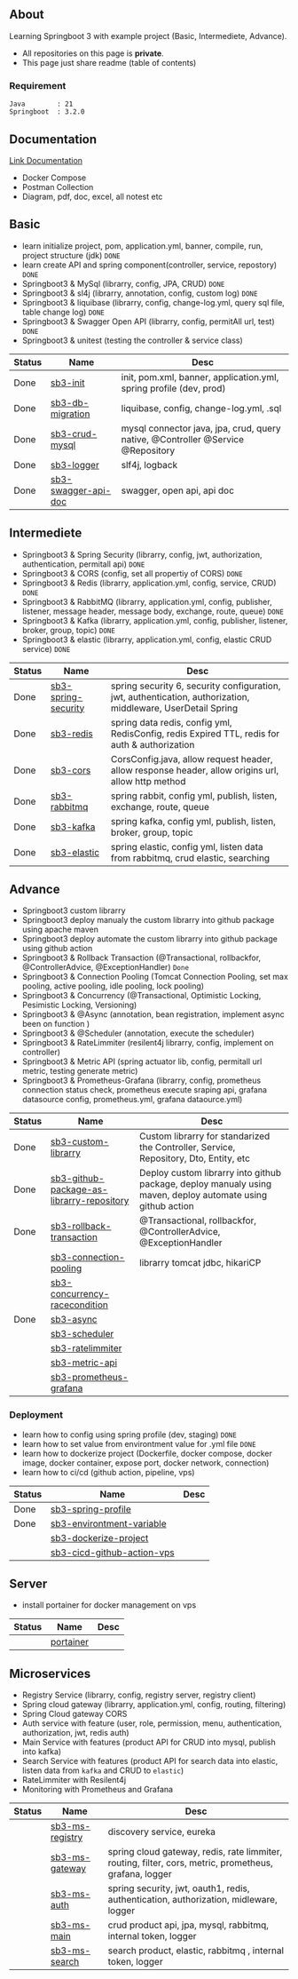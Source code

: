 ## About
Learning Springboot 3 with example project (Basic, Intermediete, Advance). 
- All repositories on this page is **private**.
- This page just share readme (table of contents)

### Requirement
```
Java        : 21
Springboot  : 3.2.0
```

## Documentation
[Link Documentation](https://github.com/springboot-3-example/sb3-documentation)

- Docker Compose
- Postman Collection
- Diagram, pdf, doc, excel, all notest etc


## Basic
- learn initialize project, pom, application.yml, banner, compile, run, project structure (jdk)   `DONE`
- learn create API and spring component(controller, service, repostory) `DONE`
- Springboot3 & MySql (librarry, config, JPA, CRUD)  `DONE`
- Springboot3 & sl4j (librarry, annotation, config, custom log)   `DONE`
- Springboot3 & liquibase (librarry, config, change-log.yml, query sql file, table change log)    `DONE`
- Springboot3 & Swagger Open API (librarry, config, permitAll url, test)   `DONE`
- Springboot3 & unitest (testing the controller & service class) 

| Status | Name | Desc |
|--|--|--|
| Done | [sb3-init](https://github.com/springboot-3-example/sb3-init) | init, pom.xml, banner, application.yml, spring profile (dev, prod)|
| Done | [sb3-db-migration](https://github.com/springboot-3-example/sb3-db-migration) | liquibase, config, change-log.yml, .sql |
| Done | [sb3-crud-mysql](https://github.com/springboot-3-example/sb3-crud-mysql) | mysql connector java, jpa, crud, query native, @Controller @Service @Repository |
| Done | [sb3-logger](https://github.com/springboot-3-example/sb3-logger) | slf4j, logback |
| Done | [sb3-swagger-api-doc](https://github.com/springboot-3-example/sb3-swagger-api-doc) | swagger, open api, api doc |


## Intermediete
- Springboot3 & Spring Security (librarry, config, jwt, authorization, authentication, permitall api)   `DONE`
- Springboot3 & CORS (config, set all propertiy of CORS)  `DONE`
- Springboot3 & Redis (librarry, application.yml, config, service, CRUD)    `DONE`
- Springboot3 & RabbitMQ (librarry, application.yml, config, publisher, listener, message header, message body, exchange, route, queue)   `DONE`
- Springboot3 & Kafka (librarry, application.yml, config, publisher, listener, broker, group, topic)   `DONE`
- Springboot3 & elastic (librarry, application.yml, config, elastic CRUD service)    `DONE`

| Status | Name | Desc |
|--|--|--|
| Done | [sb3-spring-security](https://github.com/springboot-3-example/sb3-spring-security) | spring security 6, security configuration, jwt, authentication, authorization, middleware, UserDetail Spring|
| Done | [sb3-redis](https://github.com/springboot-3-example/sb3-redis-authentication-authorization) | spring data redis, config yml, RedisConfig, redis Expired TTL, redis for auth & authorization |
| Done | [sb3-cors](https://github.com/springboot-3-example/sb3-cors) | CorsConfig.java, allow request header, allow response header, allow origins url, allow http method |
| Done | [sb3-rabbitmq](https://github.com/springboot-3-example/sb3-rabbitmq-publish-listen) | spring rabbit, config yml, publish, listen, exchange, route, queue  |
| Done | [sb3-kafka](https://github.com/springboot-3-example/sb3-kafka-publish-subscribe) | spring kafka, config yml, publish, listen, broker, group, topic |
| Done | [sb3-elastic](https://github.com/springboot-3-example/sb3-elastic) | spring elastic, config yml, listen data from rabbitmq, crud elastic, searching |

## Advance
- Springboot3 custom librarry
- Springboot3 deploy manualy the custom librarry into github package using apache maven
- Springboot3 deploy automate the custom librarry into github package using github action
- Springboot3 & Rollback Transaction (@Transactional, rollbackfor, @ControllerAdvice, @ExceptionHandler) `Done`
- Springboot3 & Connection Pooling (Tomcat Connection Pooling, set max pooling, active pooling, idle pooling, lock pooling)
- Springboot3 & Concurrency (@Transactional, Optimistic Locking, Pesimistic Locking, Versioning)
- Springboot3 & @Async (annotation, bean registration, implement async been on function )
- Springboot3 & @Scheduler (annotation, execute the scheduler)
- Springboot3 & RateLimmiter (resilent4j librarry, config, implement on controller)
- Springboot3 & Metric API (spring actuator lib, config, permitall url metric, testing generate metric)
- Springboot3 & Prometheus-Grafana (librarry, config, prometheus connection status check, prometheus execute sraping api, grafana datasource config, prometheus.yml, grafana dataource.yml)

| Status | Name | Desc |
|--|--|--|
| Done | [sb3-custom-librarry](https://github.com/springboot-3-example/sb3-custom-librarry) | Custom librarry for standarized the Controller, Service, Repository, Dto, Entity, etc |
| Done | [sb3-github-package-as-librarry-repository](https://github.com/springboot-3-example/sb3-github-package-as-librarry-repository) | Deploy custom librarry into github package, deploy manualy using maven, deploy automate using github action |
| Done | [sb3-rollback-transaction](https://github.com/springboot-3-example/sb3-rollback-transaction) | @Transactional, rollbackfor, @ControllerAdvice, @ExceptionHandler |
|  | [sb3-connection-pooling](https://github.com/springboot-3-example/sb3-conn-pooling) | librarry tomcat jdbc, hikariCP |
| | [sb3-concurrency-racecondition](https://github.com/springboot-3-example/sb3-concurrency-racecondition) | |
| Done | [sb3-async](https://github.com/springboot-3-example/sb3-async) | |
| | [sb3-scheduler](https://github.com/springboot-3-example/sb3-scheduler)  | |
| | [sb3-ratelimmiter](https://github.com/springboot-3-example/sb3-ratelimmiter) | |
| | [sb3-metric-api](https://github.com/springboot-3-example/sb3-metric-api) | |
| | [sb3-prometheus-grafana](https://github.com/springboot-3-example/sb3-prometheus-grafana) | |


### Deployment
- learn how to config using spring profile (dev, staging)    `DONE`
- learn how to set value from environtment value for .yml file `DONE`
- learn how to dockerize project (Dockerfile, docker compose, docker image, docker container, expose port, docker network, connection) 
- learn how to ci/cd (github action, pipeline, vps)

| Status | Name | Desc |
|--|--|--|
| Done | [sb3-spring-profile](https://github.com/springboot-3-example/sb3-spring-profile) | |
| Done | [sb3-environtment-variable](https://github.com/springboot-3-example/sb3-env-variable) | |
| | [sb3-dockerize-project](https://github.com/springboot-3-example/sb3-dockerize-project) | |
| | [sb3-cicd-github-action-vps](https://github.com/springboot-3-example/sb3-github-action-vps) | |

## Server
- install portainer for docker management on vps

| Status | Name | Desc |
|--|--|--|
| | [portainer](#) | |


## Microservices
- Registry Service (librarry, config, registry server, registry client)
- Spring cloud gateway (librarry, application.yml, config, routing, filtering)
- Spring Cloud gateway CORS
- Auth service with feature (user, role, permission, menu, authentication, authorization, jwt, redis  auth)
- Main Service with features (product API for CRUD into mysql, publish into kafka)
- Search Service with features (product API for search data into elastic, listen data from `kafka` and CRUD to `elastic`)
- RateLimmiter with Resilent4j
- Monitoring with Prometheus and Grafana

| Status | Name | Desc |
|--|--|--|
| | [sb3-ms-registry](https://github.com/springboot-3-example/sb3-ms-registry)| discovery service, eureka|
| | [sb3-ms-gateway](https://github.com/springboot-3-example/sb3-ms-gateway) | spring cloud gateway, redis, rate limmiter, routing, filter, cors, metric, prometheus, grafana, logger|
| | [sb3-ms-auth](https://github.com/springboot-3-example/sb3-ms-auth) | spring security, jwt, oauth1, redis, authentication, authorization, midleware, logger |
| | [sb3-ms-main](https://github.com/springboot-3-example/sb3-ms-main) | crud product api, jpa, mysql, rabbitmq, internal token, logger |
| | [sb3-ms-search](https://github.com/springboot-3-example/sb3-ms-search) | search product, elastic, rabbitmq , internal token, logger|



